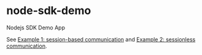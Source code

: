# node-sdk-demo
Nodejs SDK Demo App

See [Example 1: session-based communication](https://github.com/hexonet/node-sdk-demo/blob/master/src/app_session.ts) and [Example 2: sessionless communication](https://github.com/hexonet/node-sdk-demo/blob/master/src/app_session.ts).
